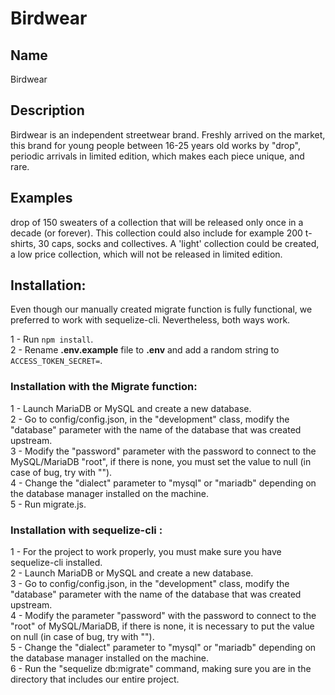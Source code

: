 # Birdwear

## Name

Birdwear

## Description

Birdwear is an independent streetwear brand. Freshly arrived on the market, this brand for young people between 16-25 years old works by "drop", periodic arrivals in limited edition, which makes each piece unique, and rare.

## Examples

drop of 150 sweaters of a collection that will be released only once in a decade (or forever). This collection could also include for example 200 t-shirts, 30 caps, socks and collectives. A 'light' collection could be created, a low price collection, which will not be released in limited edition.

## Installation:

Even though our manually created migrate function is fully functional, we preferred to work with sequelize-cli. Nevertheless, both ways work.

1 - Run `npm install`. <br />
2 - Rename **.env.example** file to **.env** and add a random string to `ACCESS_TOKEN_SECRET=`. <br />

### Installation with the Migrate function:

1 - Launch MariaDB or MySQL and create a new database. <br />
2 - Go to config/config.json, in the "development" class, modify the "database" parameter with the name of the database that was created upstream. <br />
3 - Modify the "password" parameter with the password to connect to the MySQL/MariaDB "root", if there is none, you must set the value to null (in case of bug, try with ""). <br />
4 - Change the "dialect" parameter to "mysql" or "mariadb" depending on the database manager installed on the machine. <br />
5 - Run migrate.js. <br />

### Installation with sequelize-cli :

1 - For the project to work properly, you must make sure you have sequelize-cli installed. <br />
2 - Launch MariaDB or MySQL and create a new database. <br />
3 - Go to config/config.json, in the "development" class, modify the "database" parameter with the name of the database that was created upstream. <br />
4 - Modify the parameter "password" with the password to connect to the "root" of MySQL/MariaDB, if there is none, it is necessary to put the value on null (in case of bug, try with ""). <br />
5 - Change the "dialect" parameter to "mysql" or "mariadb" depending on the database manager installed on the machine. <br />
6 - Run the "sequelize db:migrate" command, making sure you are in the directory that includes our entire project. <br />
